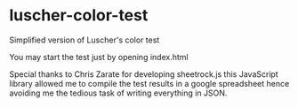 # luscher-color-test
Simplified version of Luscher's color test

You may start the test just by opening index.html

Special thanks to Chris Zarate for developing sheetrock.js
this JavaScript library allowed me to compile the test results
in a google spreadsheet hence avoiding me the tedious task
of writing everything in JSON.
